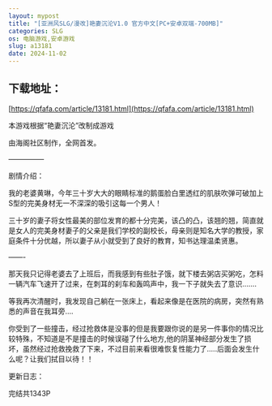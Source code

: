 ```yaml
---
layout: mypost
title: "[亚洲风SLG/漫改]艳妻沉沦V1.0 官方中文[PC+安卓双端-700MB]"
categories: SLG
os: 电脑游戏,安卓游戏
slug: a13181
date: 2024-11-02
---
```


## 下载地址：

[https://qfafa.com/article/13181.html](https://qfafa.com/article/13181.html)

本游戏根据“艳妻沉沦”改制成游戏

由海阁社区制作，全网首发。

—————

剧情介绍：

我的老婆黄琳，今年三十岁大大的眼睛标准的鹅蛋脸白里透红的肌肤吹弹可破加上S型的完美身材无一不深深的吸引这每一个男人！

三十岁的妻子将女性最美的部位发育的都十分完美，该凸的凸，该翘的翘，简直就是女人的完美身材妻子的父亲是我们学校的副校长，母亲则是知名大学的教授，家庭条件十分优越，所以妻子从小就受到了良好的教育，知书达理温柔贤惠。

——-

那天我只记得老婆去了上班后，而我感到有些肚子饿，就下楼去粥店买粥吃，怎料一辆汽车飞速开了过来，在刺耳的刹车和轰鸣声中，我一下子就失去了意识…….

等我再次清醒时，我发现自己躺在一张床上，看起来像是在医院的病房，突然有熟悉的声音在我耳旁….

你受到了一些撞击，经过抢救体是没事的但是我要跟你说的是另一件事你的情况比较特殊，不知道是不是撞击的时候误碰了什么地方,他的阴茎神经部分发生了损坏，虽然经过抢救挽救了下来，不过目前来看很难恢复性能力了…..后面会发生什么呢？让我们拭目以待！！

更新日志：

完结共1343P